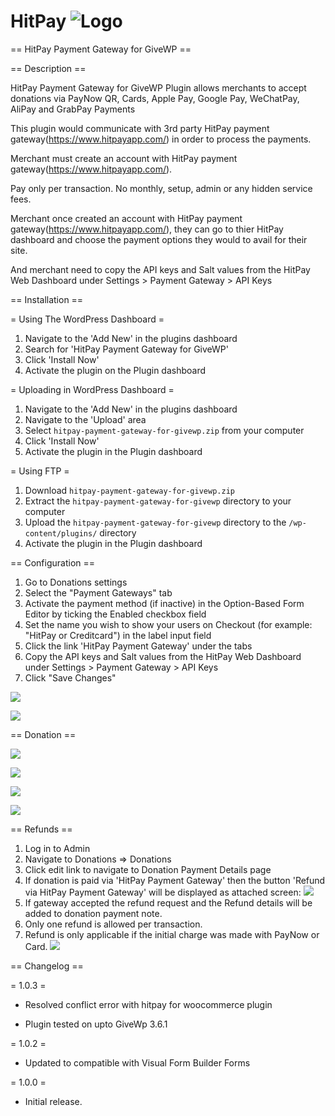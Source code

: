 # HitPay ![Logo](hitpay-payment-gateway-for-givewp/assets/images/logo.png)

== HitPay Payment Gateway for GiveWP ==

== Description ==

HitPay Payment Gateway for GiveWP Plugin allows merchants to accept donations via PayNow QR, Cards, Apple Pay, Google Pay, WeChatPay, AliPay and GrabPay Payments

This plugin would communicate with 3rd party HitPay payment gateway(https://www.hitpayapp.com/) in order to process the payments.

Merchant must create an account with HitPay payment gateway(https://www.hitpayapp.com/).

Pay only per transaction. No monthly, setup, admin or any hidden service fees.

Merchant once created an account with HitPay payment gateway(https://www.hitpayapp.com/), they can go to thier HitPay dashboard and choose the payment options they would to avail for their site.

And merchant need to copy the API keys and Salt values from the HitPay Web Dashboard under Settings > Payment Gateway > API Keys

== Installation ==

= Using The WordPress Dashboard =

1. Navigate to the 'Add New' in the plugins dashboard
2. Search for 'HitPay Payment Gateway for GiveWP'
3. Click 'Install Now'
4. Activate the plugin on the Plugin dashboard

= Uploading in WordPress Dashboard =

1. Navigate to the 'Add New' in the plugins dashboard
2. Navigate to the 'Upload' area
3. Select `hitpay-payment-gateway-for-givewp.zip` from your computer
4. Click 'Install Now'
5. Activate the plugin in the Plugin dashboard

= Using FTP =

1. Download `hitpay-payment-gateway-for-givewp.zip`
2. Extract the `hitpay-payment-gateway-for-givewp` directory to your computer
3. Upload the `hitpay-payment-gateway-for-givewp` directory to the `/wp-content/plugins/` directory
4. Activate the plugin in the Plugin dashboard

== Configuration ==

1. Go to Donations settings
2. Select the "Payment Gateways" tab
3. Activate the payment method (if inactive) in the Option-Based Form Editor by ticking the Enabled checkbox field
4. Set the name you wish to show your users on Checkout (for example: "HitPay or Creditcard") in the label input field
5. Click the link 'HitPay Payment Gateway' under the tabs
6. Copy the API keys and Salt values from the HitPay Web Dashboard under Settings > Payment Gateway > API Keys
7. Click "Save Changes"


![](hitpay-payment-gateway-for-givewp/assets/screenshots/1-plugin-settings-1.png)

![](hitpay-payment-gateway-for-givewp/assets/screenshots/1-plugin-settings-2.png)

== Donation ==

![](hitpay-payment-gateway-for-givewp/assets/screenshots/2-checkout-page-1.png)

![](hitpay-payment-gateway-for-givewp/assets/screenshots/2-checkout-page-2.png)

![](hitpay-payment-gateway-for-givewp/assets/screenshots/2-checkout-page-3.png)

![](hitpay-payment-gateway-for-givewp/assets/screenshots/2-checkout-page-4.png)

== Refunds ==

1. Log in to Admin
2. Navigate to Donations ⇒ Donations
3. Click edit link to navigate to Donation Payment Details page
4. If donation is paid via 'HitPay Payment Gateway' then the button 'Refund via HitPay Payment Gateway' will be displayed as attached screen:
![](hitpay-payment-gateway-for-givewp/assets/screenshots/3-Refund-1.png)
5. If gateway accepted the refund request and the Refund details will be added to donation payment note.
6. Only one refund is allowed per transaction.
7. Refund is only applicable if the initial charge was made with PayNow or Card.
![](hitpay-payment-gateway-for-givewp/assets/screenshots/3-Refund-2.png)


== Changelog ==

= 1.0.3 =
* Resolved conflict error with hitpay for woocommerce plugin
- Plugin tested on upto GiveWp 3.6.1

= 1.0.2 =
* Updated to compatible with Visual Form Builder Forms

= 1.0.0 =
* Initial release.
